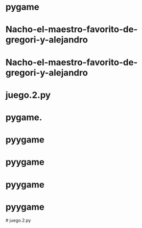 # pygame
# Nacho-el-maestro-favorito-de-gregori-y-alejandro
# Nacho-el-maestro-favorito-de-gregori-y-alejandro
# juego.2.py
# pygame.
# pyygame
# pyygame
# pyygame
# pyygame
#   j u e g o . 2 . p y  
 